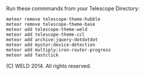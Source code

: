 Run these commmands from your Telescope Directory:

`meteor remove telescope-theme-hubble`  
`meteor remove telescope-theme-base`  
`meteor add telescope-theme-weld`  
`meteor add telescope-theme-ccl`  
`meteor add archive:jquery-dotdotdot`  
`meteor add mystor:device-detection`  
`meteor add multiply:iron-router-progress`  
`meteor add fastclick`  

(C) WELD 2014. All rights reserved. 
